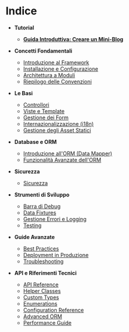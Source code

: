 # Indice

* **Tutorial**

  * [**Guida Introduttiva: Creare un Mini-Blog**](getting-started.md)

* **Concetti Fondamentali**

  * [Introduzione al Framework](overview.md)
  * [Installazione e Configurazione](installation.md)
  * [Architettura a Moduli](module-architecture.md)
  * [Riepilogo delle Convenzioni](conventions.md)

* **Le Basi**

  * [Controllori](controllers.md)
  * [Viste e Template](views.md)
  * [Gestione dei Form](forms.md)
  * [Internazionalizzazione (i18n)](internationalization.md)
  * [Gestione degli Asset Statici](static-assets.md)

* **Database e ORM**

  * [Introduzione all'ORM (Data Mapper)](orm.md)
  * [Funzionalità Avanzate dell'ORM](orm-additional-features.md)

* **Sicurezza**

  * [Sicurezza](security.md)

* **Strumenti di Sviluppo**

  * [Barra di Debug](debug-bar.md)
  * [Data Fixtures](data-fixtures.md)
  * [Gestione Errori e Logging](error-handling-and-logging.md)
  * [Testing](testing.md)

* **Guide Avanzate**

  * [Best Practices](best-practices.md)
  * [Deployment in Produzione](deployment.md)
  * [Troubleshooting](troubleshooting.md)

* **API e Riferimenti Tecnici**

  * [API Reference](api-reference.md)
  * [Helper Classes](helper-classes.md)
  * [Custom Types](custom-types.md)
  * [Enumerations](enumerations.md)
  * [Configuration Reference](configuration-reference.md)
  * [Advanced ORM](advanced-orm.md)
  * [Performance Guide](performance.md)
